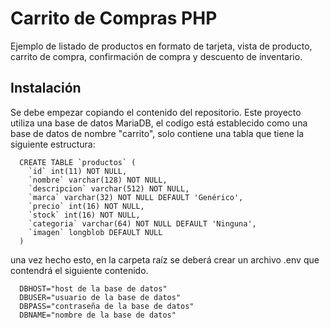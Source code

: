 
# Carrito de Compras PHP

Ejemplo de listado de productos en formato de tarjeta, vista de producto, carrito de compra, confirmación de compra y descuento de inventario.


## Instalación

Se debe empezar copiando el contenido del repositorio.
Este proyecto utiliza una base de datos MariaDB, el codigo está establecido como una base de datos de nombre "carrito", solo contiene una tabla que tiene la siguiente estructura:
```mysql
  CREATE TABLE `productos` (
    `id` int(11) NOT NULL,
    `nombre` varchar(128) NOT NULL,
    `descripcion` varchar(512) NOT NULL,
    `marca` varchar(32) NOT NULL DEFAULT 'Genérico',
    `precio` int(16) NOT NULL,
    `stock` int(16) NOT NULL,
    `categoria` varchar(64) NOT NULL DEFAULT 'Ninguna',
    `imagen` longblob DEFAULT NULL
  )
```

una vez hecho esto, en la carpeta raíz se deberá crear un archivo .env que contendrá el siguiente contenido.

```env
  DBHOST="host de la base de datos"
  DBUSER="usuario de la base de datos"
  DBPASS="contraseña de la base de datos"
  DBNAME="nombre de la base de datos"
```
    
